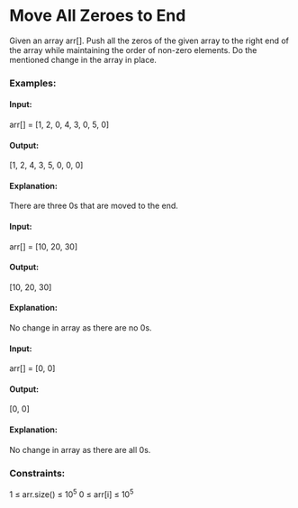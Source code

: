 # Move All Zeroes to End
Given an array arr[]. Push all the zeros of the given array to the right end of the array while maintaining the order of non-zero elements. Do the mentioned change in the array in place.

### Examples:
#### Input:
arr[] = [1, 2, 0, 4, 3, 0, 5, 0]
#### Output:
[1, 2, 4, 3, 5, 0, 0, 0]
#### Explanation:
There are three 0s that are moved to the end.

#### Input:
arr[] = [10, 20, 30]
#### Output:
[10, 20, 30]
#### Explanation:
No change in array as there are no 0s.

#### Input:
arr[] = [0, 0]
#### Output:
[0, 0]
#### Explanation:
No change in array as there are all 0s.

### Constraints:
1 ≤ arr.size() ≤ $`10^5`$
0 ≤ arr[i] ≤ $`10^5`$
